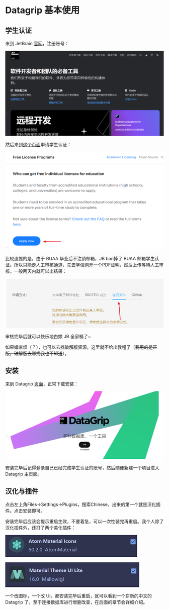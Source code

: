 # Datagrip 基本使用

## 学生认证

来到 JetBrain [官网](https://www.jetbrains.com/zh-cn/)，注册账号：

![image-20220124170342465](https://raw.githubusercontent.com/zhtjtcz/MyImg/master/img/202201241703555.png)



然后来到[这个页面](https://www.jetbrains.com/community/education/#students)申请学生认证：

![image-20220124170438263](https://raw.githubusercontent.com/zhtjtcz/MyImg/master/img/202201241704320.png)



比较遗憾的是，由于 BUAA 毕业后不注销邮箱，JB ban掉了 BUAA 邮箱学生认证。所以只能走人工审核通道，先去学信网开一个PDF证明，然后上传等待人工审核。一般两天内就可以出结果：

![image-20220124170613854](https://raw.githubusercontent.com/zhtjtcz/MyImg/master/img/202201241706892.png)



审核完毕后就可以快乐地白嫖 JB 全家桶了~

如果嫌麻烦（？），也可以去找破解版资源，这里就不给出教程了（~~我用的是正版，破解版去哪找我也不知道~~）。



## 安装

来到 Datagrip [页面](https://www.jetbrains.com/zh-cn/datagrip/)，正常下载安装：

![image-20220124170823970](https://raw.githubusercontent.com/zhtjtcz/MyImg/master/img/202201241708052.png)



安装完毕后记得登录自己已经完成学生认证的账号，然后随便新建一个项目进入 Datagrip 主页面。



## 汉化与插件

点击左上角Files->Settings->Plugins，搜索Chinese，出来的第一个就是汉化插件。点击安装即可。

安装完毕后应该会提示重启生效，不要着急，可以一次性装完再重启。我个人除了汉化插件外，还打了两个美化插件：

![image-20220124171248653](https://raw.githubusercontent.com/zhtjtcz/MyImg/master/img/202201241712685.png)

![image-20220124171255318](https://raw.githubusercontent.com/zhtjtcz/MyImg/master/img/202201241712352.png)



一个改图标，一个改 UI。都安装完毕后重启，就可以看到一个崭新的中文的 Datagrip 了。至于连接数据库进行增删改查，在后面的章节会详细介绍。



<link rel="stylesheet" href="https://cdn.jsdelivr.net/npm/gitalk@1/dist/gitalk.css">
<script src="https://cdn.jsdelivr.net/npm/gitalk@1/dist/gitalk.min.js"></script>
<div id="gitalk-container"></div>
<script>
var gitalk = new Gitalk({
  "clientID": "0cfd2f1628066d69c6e3",
  "clientSecret": "303031b18a4deabc1164de81f2d78273c18f8415",
  "repo": "Djangobook",
  "owner": "Super-BUAA-2021",
  "admin": ["zhtjtcz"],
  "id": location.pathname,
  "distractionFreeMode": false  
});
gitalk.render("gitalk-container");
</script>
